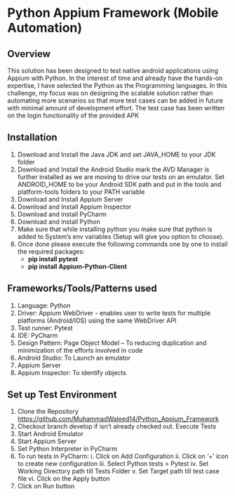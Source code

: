 # Python Appium Framework (Mobile Automation)
## Overview
This solution has been designed to test native android applications using Appium with Python. In the interest of time and already have the hands-on expertise, I have selected the Python as the Programming languages.  In this challenge, my focus was on designing the scalable solution rather than automating more scenarios so that more test cases can be added in future with minimal amount of development effort. The test case has been written on the login functionality of the provided APK
## Installation
1.	Download and Install the Java JDK and set JAVA_HOME to your JDK folder
2.	Download and Install the Android Studio mark the AVD Manager is further installed as we are moving to drive our tests on an emulator. Set ANDROID_HOME to be your Android SDK path and put in the tools and platform-tools folders to your PATH variable 
3.	Download and Install Appium Server
4.	Download and Install Appium Inspector
5.	Download and install PyCharm
6.	Download and install Python
7.	Make sure that while installing python you make sure that python is added to System’s env variables (Setup will give you option to choose).
8.	Once done please execute the following commands one by one to install the required packages:
    * **pip install pytest**
    * **pip install Appium-Python-Client**
## Frameworks/Tools/Patterns used
1.  Language: Python
2. 	Driver: Appium WebDriver - enables user to write tests for multiple platforms (Android/IOS) using the same WebDriver API
3.	Test runner: Pytest
4.	IDE: PyCharm
5.	Design Pattern: Page Object Model – To reducing duplication and minimization of the efforts involved in code
6.	Android Studio: To Launch an emulator
7.	Appium Server
8.	Appium Inspector: To identify objects
## Set up Test Environment
1.	Clone the Repository https://github.com/MuhammadWaleed14/Python_Appium_Framework
2.	Checkout branch develop if isn’t already checked out.
Execute Tests 
1.	Start Android Emulator
2.	Start Appium Server
3.	Set Python Interpreter in PyCharm
4.	To run tests in PyCharm:
i.	Click on Add Configuration
ii.	Click on ‘+’ icon to create new configuration
iii.	Select Python tests > Pytest
iv.	Set Working Directory path till Tests Folder
v.	Set Target path till test case file
vi.	Click on the Apply button
5.	Click on Run button

